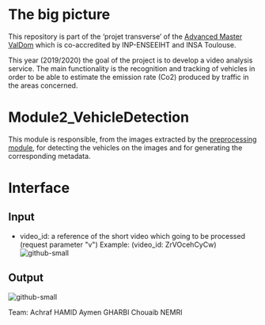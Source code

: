 # The big picture
This repository is part of the ‘projet transverse’ of the [Advanced Master ValDom](http://www.enseeiht.fr/fr/formation/masteres-specialises/valorisation-des-donnees-massives.html) which is co-accredited by INP-ENSEEIHT and INSA Toulouse.

This year (2019/2020) the goal of the project is to develop a video analysis service. The main functionality is the recognition and tracking of vehicles in order to be able to estimate the emission rate (Co2) produced by traffic in the areas concerned.

# Module2_VehicleDetection
This module is responsible, from the images extracted by the [preprocessing module](https://github.com/VALDOM-PROJET-TRANSVERSE-2019/Module1_VideoPreprocessing), for detecting the vehicles on the images and for generating the corresponding metadata.


# Interface
## Input
- video_id: a reference of the short video which going to be processed (request parameter "v")
Example: (video_id: ZrVOcehCyCw) 
![github-small](https://user-images.githubusercontent.com/52794646/77646950-d4281c80-6f65-11ea-9219-bf6f6b0c37c6.png)

## Output
![github-small](https://user-images.githubusercontent.com/52794646/77646791-801d3800-6f65-11ea-9a33-8d18793e01b0.png)


Team:
Achraf HAMID
Aymen GHARBI
Chouaib NEMRI

